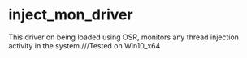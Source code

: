 # inject_mon_driver
This driver on being loaded using OSR, monitors any thread injection activity in the system.///Tested on Win10_x64

